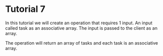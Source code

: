 # Tutorial 7

In this tutorial we will create an operation that requires 1 input. An input called task as an associative array.
The input is passed to the client as an array.

The operation will return an array of tasks and each task is an associative array.